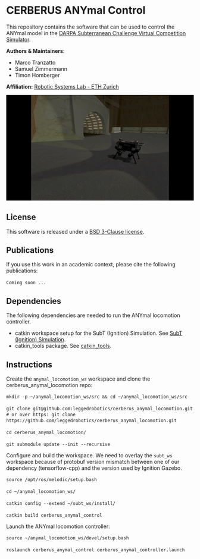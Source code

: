 # CERBERUS ANYmal Control
This repository contains the software that can be used to control the ANYmal model in the  [DARPA Subterranean Challenge Virtual Competition Simulator](https://bitbucket.org/osrf/subt/wiki/Home).

**Authors & Maintainers**: 
  * Marco Tranzatto
  * Samuel Zimmermann
  * Timon Homberger
  
**Affiliation:** [Robotic Systems Lab - ETH Zurich](https://rsl.ethz.ch/the-lab.html)

[![CERBERUS ANYmal](doc/cerberus_anymal.gif)](doc/cerberus_anymal.gif)

## License
This software is released under a [BSD 3-Clause license](LICENSE).

## Publications
If you use this work in an academic context, please cite the following publications:

`Coming soon ...`

## Dependencies
The following dependencies are needed to run the ANYmal locomotion controller.
* catkin workspace setup for the SubT (Ignition) Simulation. See [SubT (Ignition) Simulation](https://bitbucket.org/osrf/subt/wiki/tutorials/SystemSetupInstall).
* catkin_tools package. See [catkin_tools](https://catkin-tools.readthedocs.io/en/latest/installing.html).

## Instructions
Create the `anymal_locomotion_ws` workspace and clone the cerberus_anymal_locomotion repo:
```
mkdir -p ~/anymal_locomotion_ws/src && cd ~/anymal_locomotion_ws/src

git clone git@github.com:leggedrobotics/cerberus_anymal_locomotion.git # or over https: git clone https://github.com/leggedrobotics/cerberus_anymal_locomotion.git

cd cerberus_anymal_locomotion/

git submodule update --init --recursive
```

Configure and build the workspace. We need to overlay the `subt_ws` workspace because of protobuf version mismatch between one of our dependency (tensorflow-cpp) and the version used by Ignition Gazebo.
```
source /opt/ros/melodic/setup.bash

cd ~/anymal_locomotion_ws/

catkin config --extend ~/subt_ws/install/

catkin build cerberus_anymal_control
```

Launch the ANYmal locomotion controller:
```
source ~/anymal_locomotion_ws/devel/setup.bash

roslaunch cerberus_anymal_control cerberus_anymal_controller.launch
```
